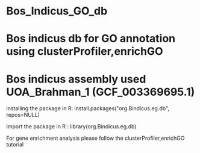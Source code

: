 # Bos_Indicus_GO_db
# Bos indicus db for GO annotation using clusterProfiler,enrichGO
# Bos indicus assembly used UOA_Brahman_1 (GCF_003369695.1)

installing the package in R:
install.packages("org.Bindicus.eg.db", repos=NULL)

Import the package in R :
library(org.Bindicus.eg.db)

For gene enrichment analysis please follow the clusterProfiler,enrichGO tutorial
